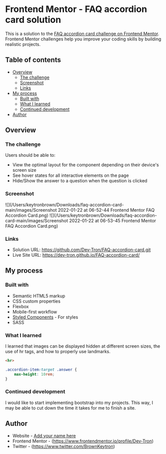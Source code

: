 # Frontend Mentor - FAQ accordion card solution

This is a solution to the [FAQ accordion card challenge on Frontend Mentor](https://www.frontendmentor.io/challenges/faq-accordion-card-XlyjD0Oam). Frontend Mentor challenges help you improve your coding skills by building realistic projects. 

## Table of contents

- [Overview](#overview)
  - [The challenge](#the-challenge)
  - [Screenshot](#screenshot)
  - [Links](#links)
- [My process](#my-process)
  - [Built with](#built-with)
  - [What I learned](#what-i-learned)
  - [Continued development](#continued-development)
- [Author](#author)

## Overview

### The challenge

Users should be able to:

- View the optimal layout for the component depending on their device's screen size
- See hover states for all interactive elements on the page
- Hide/Show the answer to a question when the question is clicked

### Screenshot

![](/Users/keytronbrown/Downloads/faq-accordion-card-main/images/Screenshot 2022-01-22 at 06-52-44 Frontend Mentor FAQ Accordion Card.png)
![](/Users/keytronbrown/Downloads/faq-accordion-card-main/images/Screenshot 2022-01-22 at 06-53-45 Frontend Mentor FAQ Accordion Card.png)

### Links

- Solution URL: https://github.com/Dev-Tron/FAQ-accordion-card.git
- Live Site URL: https://dev-tron.github.io/FAQ-accordion-card/

## My process

### Built with

- Semantic HTML5 markup
- CSS custom properties
- Flexbox
- Mobile-first workflow
- [Styled Components](https://styled-components.com/) - For styles
- SASS

### What I learned

I learned that images can be displayed hidden at different screen sizes, the use of hr tags, and how to properly use landmarks.

```html
<hr>
```
```css
.accordion-item:target .answer {
    max-height: 10rem;
}
```


### Continued development

I would like to start implementing bootstrap into my projects. This way, I may be able to cut down the time it takes for me to finish a site.

## Author

- Website - [Add your name here](https://www.keytronbrown.com)
- Frontend Mentor - (https://www.frontendmentor.io/profile/Dev-Tron)
- Twitter - (https://www.twitter.com/BrownKeytron)
